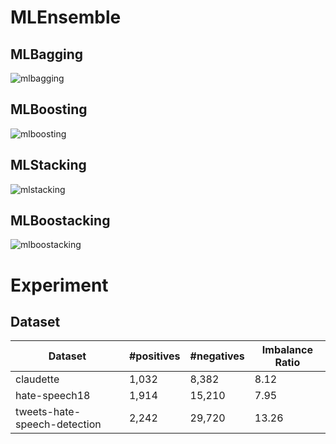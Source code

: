# MLEnsemble


## MLBagging
![mlbagging](https://user-images.githubusercontent.com/24326273/167428926-4f2eab61-070a-4ad1-b740-fa09f87b4b69.png)

## MLBoosting
![mlboosting](https://user-images.githubusercontent.com/24326273/167429014-f41a7251-4aa0-4302-b9e4-416ebec648a3.png)

## MLStacking
![mlstacking](https://user-images.githubusercontent.com/24326273/167429038-50d5e7c0-0834-4b20-9f36-7bd61299d460.png)

## MLBoostacking
![mlboostacking](https://user-images.githubusercontent.com/24326273/167429063-e23adaaf-d2ed-4646-9bc6-68e71ed3a4f3.png)


# Experiment

## Dataset
| Dataset | #positives | #negatives | Imbalance Ratio |
----|----|----|----
| claudette | 1,032 | 8,382| 8.12 |
| hate-speech18 | 1,914 | 15,210 | 7.95 |
| tweets-hate-speech-detection | 2,242 | 29,720 | 13.26 |
